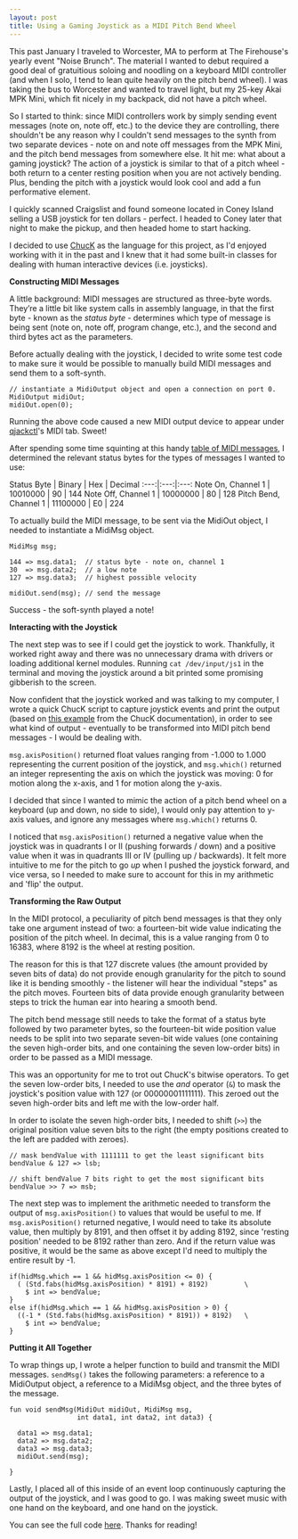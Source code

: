 ```yaml
---
layout: post
title: Using a Gaming Joystick as a MIDI Pitch Bend Wheel
---
```


This past January I traveled to Worcester, MA to perform at The Firehouse's yearly event "Noise Brunch". The material I wanted to debut required a good deal of gratuitious soloing and noodling on a keyboard MIDI controller (and when I solo, I tend to lean quite heavily on the pitch bend wheel). I was taking the bus to Worcester and wanted to travel light, but my 25-key Akai MPK Mini, which fit nicely in my backpack, did not have a pitch wheel.

So I started to think: since MIDI controllers work by simply sending event messages (note on, note off, etc.) to the device they are controlling, there shouldn't be any reason why I couldn't send messages to the synth from two separate devices - note on and note off messages from the MPK Mini, and the pitch bend messages from somewhere else. It hit me: what about a gaming joystick? The action of a joystick is similar to that of a pitch wheel - both return to a center resting position when you are not actively bending. Plus, bending the pitch with a joystick would look cool and add a fun performative element.

I quickly scanned Craigslist and found someone located in Coney Island selling a USB joystick for ten dollars - perfect. I headed to Coney later that night to make the pickup, and then headed home to start hacking.

I decided to use [ChucK](http://chuck.cs.princeton.edu/) as the language for this project, as I'd enjoyed working with it in the past and I knew that it had some built-in classes for dealing with human interactive devices (i.e. joysticks).

**Constructing MIDI Messages**

A little background: MIDI messages are structured as three-byte words. They’re a little bit like system calls in assembly language, in that the first byte - known as the *status byte* - determines which type of message is being sent (note on, note off, program change, etc.), and the second and third bytes act as the parameters.

Before actually dealing with the joystick, I decided to write some test code to make sure it would be possible to manually build MIDI messages and send them to a soft-synth.

```
// instantiate a MidiOutput object and open a connection on port 0.
MidiOutput midiOut;
midiOut.open(0);
```
Running the above code caused a new MIDI output device to appear under [qjackctl](http://qjackctl.sourceforge.net/)'s MIDI tab. Sweet!

After spending some time squinting at this handy [table of MIDI messages](http://www.midi.org/techspecs/midimessages.php), I determined the relevant status bytes for the types of messages I wanted to use:

Status Byte | Binary | Hex | Decimal
:---:|:---:|:---:
Note On, Channel 1 | 10010000 | 90 | 144
Note Off, Channel 1 | 10000000 | 80 | 128
Pitch Bend, Channel 1 | 11100000 | E0 | 224

To actually build the MIDI message, to be sent via the MidiOut object, I needed to instantiate a MidiMsg object.

```
MidiMsg msg;

144 => msg.data1;  // status byte - note on, channel 1
30  => msg.data2;  // a low note
127 => msg.data3;  // highest possible velocity

midiOut.send(msg); // send the message
```
Success - the soft-synth played a note!

**Interacting with the Joystick**

The next step was to see if I could get the joystick to work. Thankfully, it worked right away and there was no unnecessary drama with drivers or loading additional kernel modules. Running `cat /dev/input/js1` in the terminal and moving the joystick around a bit printed  some promising gibberish to the screen.

Now confident that the joystick worked and was talking to my computer, I wrote a quick ChucK script to capture joystick events and print the output (based on [this example](http://chuck.cs.princeton.edu/doc/examples/hid/joy.ck) from the ChucK documentation), in order to see what kind of output - eventually to be transformed into MIDI pitch bend messages - I would be dealing with.

`msg.axisPosition()` returned float values ranging from -1.000 to 1.000 representing the current position of the joystick, and `msg.which()` returned an integer representing the axis on which the joystick was moving: 0 for motion along the x-axis, and 1 for motion along the y-axis.

I decided that since I wanted to mimic the action of a pitch bend wheel on a keyboard (up and down, no side to side), I would only pay attention to y-axis values, and ignore any messages where `msg.which()` returns 0.

I noticed that `msg.axisPosition()` returned a negative value when the joystick was in quadrants I or II (pushing forwards / down) and a positive value when it was in quadrants III or IV (pulling up / backwards). It felt more intuitive to me for the pitch to go *up* when I pushed the joystick forward, and vice versa, so I needed to make sure to account for this in my arithmetic and 'flip' the output.

**Transforming the Raw Output**

In the MIDI protocol, a peculiarity of pitch bend messages is that they only take one argument instead of two: a fourteen-bit wide value indicating the position of the pitch wheel. In decimal, this is a value ranging from 0 to 16383, where 8192 is the wheel at resting position.

The reason for this is that 127 discrete values (the amount provided by seven bits of data) do not provide enough granularity for the pitch to sound like it is bending smoothly - the listener will hear the individual "steps" as the pitch moves. Fourteen bits of data provide enough granularity between steps to trick the human ear into hearing a smooth bend.

The pitch bend message still needs to take the format of a status byte followed by two parameter bytes, so the fourteen-bit wide position value needs to be split into two separate seven-bit wide values (one containing the seven high-order bits, and one containing the seven low-order bits) in order to be passed as a MIDI message.

This was an opportunity for me to trot out ChucK's bitwise operators. To get the seven low-order bits, I needed to use the *and* operator (`&`) to mask the joystick's position value with 127 (or 00000001111111). This zeroed out the seven high-order bits and left me with the low-order half.

In order to isolate the seven high-order bits, I needed to shift (`>>`) the original position value seven bits to the right (the empty positions created to the left are padded with zeroes).

```
// mask bendValue with 1111111 to get the least significant bits
bendValue & 127 => lsb;

// shift bendValue 7 bits right to get the most significant bits
bendValue >> 7 => msb;
```

The next step was to implement the arithmetic needed to transform the output of `msg.axisPosition()` to values that would be useful to me. If `msg.axisPosition()` returned negative, I would need to take its absolute value, then multiply by 8191, and then offset it by adding 8192, since 'resting position' needed to be 8192 rather than zero. And if the return value was positive, it would be the same as above except I'd need to multiply the entire result by -1.

```
if(hidMsg.which == 1 && hidMsg.axisPosition <= 0) {
  ( (Std.fabs(hidMsg.axisPosition) * 8191) + 8192)         \
	$ int => bendValue;
}
else if(hidMsg.which == 1 && hidMsg.axisPosition > 0) {
  ((-1 * (Std.fabs(hidMsg.axisPosition) * 8191)) + 8192)   \
	$ int => bendValue;
}

```

**Putting it All Together**

To wrap things up, I wrote a helper function to build and transmit the MIDI messages. `sendMsg()` takes the following parameters: a reference to a MidiOutput object, a reference to a MidiMsg object, and the three bytes of the message.

```
fun void sendMsg(MidiOut midiOut, MidiMsg msg,
                 int data1, int data2, int data3) {
								 
  data1 => msg.data1;
  data2 => msg.data2;
  data3 => msg.data3;
  midiOut.send(msg);
	
}
```

Lastly, I placed all of this inside of an event loop continuously capturing the output of the joystick, and I was good to go. I was making sweet music with one hand on the keyboard, and one hand on the joystick.

You can see the full code [here](https://github.com/davep3rrett/joystick-pitchbend.ck). Thanks for reading!